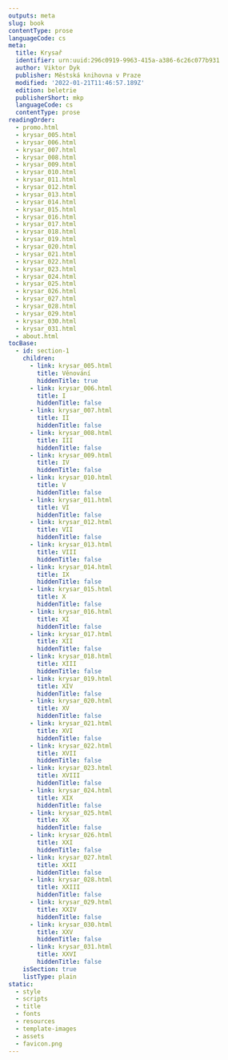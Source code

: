 ```yaml
---
outputs: meta
slug: book
contentType: prose
languageCode: cs
meta:
  title: Krysař
  identifier: urn:uuid:296c0919-9963-415a-a386-6c26c077b931
  author: Viktor Dyk
  publisher: Městská knihovna v Praze
  modified: '2022-01-21T11:46:57.189Z'
  edition: beletrie
  publisherShort: mkp
  languageCode: cs
  contentType: prose
readingOrder:
  - promo.html
  - krysar_005.html
  - krysar_006.html
  - krysar_007.html
  - krysar_008.html
  - krysar_009.html
  - krysar_010.html
  - krysar_011.html
  - krysar_012.html
  - krysar_013.html
  - krysar_014.html
  - krysar_015.html
  - krysar_016.html
  - krysar_017.html
  - krysar_018.html
  - krysar_019.html
  - krysar_020.html
  - krysar_021.html
  - krysar_022.html
  - krysar_023.html
  - krysar_024.html
  - krysar_025.html
  - krysar_026.html
  - krysar_027.html
  - krysar_028.html
  - krysar_029.html
  - krysar_030.html
  - krysar_031.html
  - about.html
tocBase:
  - id: section-1
    children:
      - link: krysar_005.html
        title: Věnování
        hiddenTitle: true
      - link: krysar_006.html
        title: I
        hiddenTitle: false
      - link: krysar_007.html
        title: II
        hiddenTitle: false
      - link: krysar_008.html
        title: III
        hiddenTitle: false
      - link: krysar_009.html
        title: IV
        hiddenTitle: false
      - link: krysar_010.html
        title: V
        hiddenTitle: false
      - link: krysar_011.html
        title: VI
        hiddenTitle: false
      - link: krysar_012.html
        title: VII
        hiddenTitle: false
      - link: krysar_013.html
        title: VIII
        hiddenTitle: false
      - link: krysar_014.html
        title: IX
        hiddenTitle: false
      - link: krysar_015.html
        title: X
        hiddenTitle: false
      - link: krysar_016.html
        title: XI
        hiddenTitle: false
      - link: krysar_017.html
        title: XII
        hiddenTitle: false
      - link: krysar_018.html
        title: XIII
        hiddenTitle: false
      - link: krysar_019.html
        title: XIV
        hiddenTitle: false
      - link: krysar_020.html
        title: XV
        hiddenTitle: false
      - link: krysar_021.html
        title: XVI
        hiddenTitle: false
      - link: krysar_022.html
        title: XVII
        hiddenTitle: false
      - link: krysar_023.html
        title: XVIII
        hiddenTitle: false
      - link: krysar_024.html
        title: XIX
        hiddenTitle: false
      - link: krysar_025.html
        title: XX
        hiddenTitle: false
      - link: krysar_026.html
        title: XXI
        hiddenTitle: false
      - link: krysar_027.html
        title: XXII
        hiddenTitle: false
      - link: krysar_028.html
        title: XXIII
        hiddenTitle: false
      - link: krysar_029.html
        title: XXIV
        hiddenTitle: false
      - link: krysar_030.html
        title: XXV
        hiddenTitle: false
      - link: krysar_031.html
        title: XXVI
        hiddenTitle: false
    isSection: true
    listType: plain
static:
  - style
  - scripts
  - title
  - fonts
  - resources
  - template-images
  - assets
  - favicon.png
---
```

